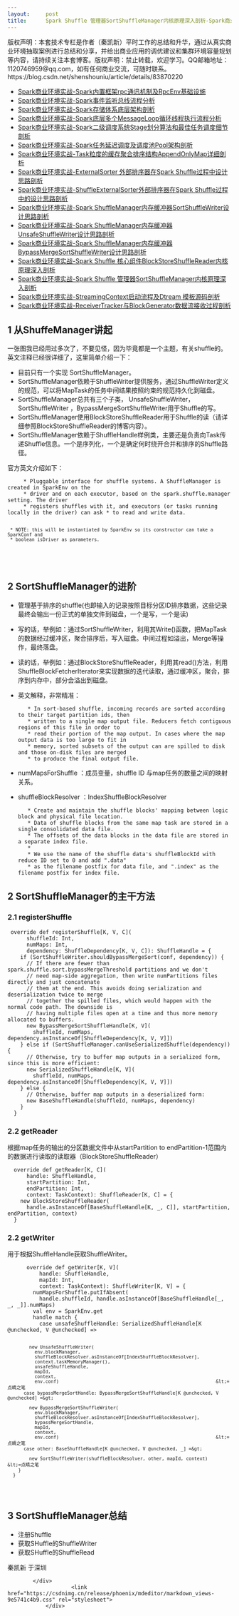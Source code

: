 ```yaml
---
layout:     post
title:      Spark Shuffle 管理器SortShuffleManager内核原理深入剖析-Spark商业环境实战
---
```

<div id="article_content" class="article_content clearfix csdn-tracking-statistics" data-pid="blog" data-mod="popu_307" data-dsm="post">
								<div class="article-copyright">
					版权声明：本套技术专栏是作者（秦凯新）平时工作的总结和升华，通过从真实商业环境抽取案例进行总结和分享，并给出商业应用的调优建议和集群环境容量规划等内容，请持续关注本套博客。版权声明：禁止转载，欢迎学习。QQ邮箱地址：1120746959@qq.com，如有任何商业交流，可随时联系。					https://blog.csdn.net/shenshouniu/article/details/83870220				</div>
								            <div id="content_views" class="markdown_views prism-atom-one-dark">
							<!-- flowchart 箭头图标 勿删 -->
							<svg xmlns="http://www.w3.org/2000/svg" style="display: none;"><path stroke-linecap="round" d="M5,0 0,2.5 5,5z" id="raphael-marker-block" style="-webkit-tap-highlight-color: rgba(0, 0, 0, 0);"></path></svg>
							<ul>
<li><a href="https://juejin.im/post/5bd55b4de51d4579470247eb" rel="nofollow">Spark商业环境实战-Spark内置框架rpc通讯机制及RpcEnv基础设施 </a></li>
<li><a href="https://juejin.im/post/5bd583f0e51d452c296ef5dd" rel="nofollow">Spark商业环境实战-Spark事件监听总线流程分析</a></li>
<li><a href="https://juejin.im/post/5bd854955188255ca65da7ed" rel="nofollow">Spark商业环境实战-Spark存储体系底层架构剖析</a></li>
<li><a href="https://juejin.im/post/5bd8553af265da0adb311f58" rel="nofollow">Spark商业环境实战-Spark底层多个MessageLoop循环线程执行流程分析</a></li>
<li><a href="https://juejin.im/post/5bd88932f265da0ae5056199" rel="nofollow">Spark商业环境实战-Spark二级调度系统Stage划分算法和最佳任务调度细节剖析</a></li>
<li><a href="https://juejin.im/post/5bdc2676f265da611b57cd20" rel="nofollow">Spark商业环境实战-Spark任务延迟调度及调度池Pool架构剖析</a></li>
<li><a href="https://juejin.im/post/5bdd0a87f265da612859937d" rel="nofollow">Spark商业环境实战-Task粒度的缓存聚合排序结构AppendOnlyMap详细剖析</a></li>
<li><a href="https://juejin.im/post/5bdd3ac86fb9a049d7471f52" rel="nofollow">Spark商业环境实战-ExternalSorter 外部排序器在Spark Shuffle过程中设计思路剖析</a></li>
<li><a href="https://juejin.im/post/5be02cbfe51d4505551f961e" rel="nofollow">Spark商业环境实战-ShuffleExternalSorter外部排序器在Spark Shuffle过程中的设计思路剖析</a></li>
<li><a href="https://juejin.im/post/5be0329d6fb9a049b3476f32" rel="nofollow">Spark商业环境实战-Spark ShuffleManager内存缓冲器SortShuffleWriter设计思路剖析</a></li>
<li><a href="https://juejin.im/post/5be07638f265da61764a58df" rel="nofollow">Spark商业环境实战-Spark ShuffleManager内存缓冲器UnsafeShuffleWriter设计思路剖析</a></li>
<li><a href="https://juejin.im/post/5be06561e51d4505466cdfa2" rel="nofollow">Spark商业环境实战-Spark ShuffleManager内存缓冲器BypassMergeSortShuffleWriter设计思路剖析</a></li>
<li><a href="https://juejin.im/post/5be446e86fb9a049df238efa" rel="nofollow">Spark商业环境实战-Spark Shuffle 核心组件BlockStoreShuffleReader内核原理深入剖析</a></li>
<li><a href="https://juejin.im/post/5be429c751882516ba2913d3" rel="nofollow">Spark商业环境实战-Spark Shuffle 管理器SortShuffleManager内核原理深入剖析</a></li>
<li><a href="https://juejin.im/post/5bdb091ff265da392b2c51bf" rel="nofollow">Spark商业环境实战-StreamingContext启动流程及Dtream 模板源码剖析</a></li>
<li><a href="https://juejin.im/post/5bdb0e76e51d456c6f1cc45f" rel="nofollow">Spark商业环境实战-ReceiverTracker与BlockGenerator数据流接收过程剖析</a></li>
</ul>
<h2><a id="1_ShuffeManager_17"></a>1 从ShuffeManager讲起</h2>
<p>一张图我已经用过多次了，不要见怪，因为毕竟都是一个主题，有关shuffle的。英文注释已经很详细了，这里简单介绍一下：</p>
<ul>
<li>目前只有一个实现 SortShuffleManager。</li>
<li>SortShuffleManager依赖于ShuffleWriter提供服务，通过ShuffleWriter定义的规范，可以将MapTask的任务中间结果按照约束的规范持久化到磁盘。</li>
<li>SortShuffleManager总共有三个子类， UnsafeShuffleWriter，SortShuffleWriter ，BypassMergeSortShuffleWriter用于Shuffle的写。</li>
<li>SortShuffleManager使用BlockStoreShuffleReader用于Shuffle的读（请详细参照BlockStoreShuffleReader的博客内容）。</li>
<li>SortShuffleManager依赖于ShuffleHandle样例类，主要还是负责向Task传递Shuffle信息。一个是序列化，一个是确定何时绕开合并和排序的Shuffle路径。</li>
</ul>
<p>官方英文介绍如下：</p>
<pre><code>     * Pluggable interface for shuffle systems. A ShuffleManager is created in SparkEnv on the 
     * driver and on each executor, based on the spark.shuffle.manager setting. The driver 
     * registers shuffles with it, and executors (or tasks running locally in the driver) can ask * to read and write data.
     
     * NOTE: this will be instantiated by SparkEnv so its constructor can take a SparkConf and
     * boolean isDriver as parameters.
</code></pre>
<p><img src="https://user-gold-cdn.xitu.io/2018/11/5/166e3aebc8a3878c?w=1144&amp;h=562&amp;f=png&amp;s=123751" alt=""></p>
<h2><a id="2_SortShuffleManager_38"></a>2 SortShuffleManager的进阶</h2>
<ul>
<li>
<p>管理基于排序的shuffle(也即输入的记录按照目标分区ID排序数据，这些记录最终会输出一份正式的单独文件到磁盘，一个是写，一个是读)</p>
</li>
<li>
<p>写的话，举例如：通过SortShuffleWriter，利用其Write()函数，把MapTask的数据经过缓冲区，聚合排序后，写入磁盘。中间过程如溢出，Merge等操作，最终落盘。</p>
</li>
<li>
<p>读的话，举例如：通过BlockStoreShuffleReader，利用其read()方法，利用ShuffleBlockFetcherIterator来实现数据的迭代读取，通过缓冲区，聚合，排序到内存中，部分会溢出到磁盘。</p>
</li>
<li>
<p>英文解释，非常精准：</p>
<pre><code>   * In sort-based shuffle, incoming records are sorted according to their target partition ids, then
   * written to a single map output file. Reducers fetch contiguous regions of this file in order to
   * read their portion of the map output. In cases where the map output data is too large to fit in
   * memory, sorted subsets of the output can are spilled to disk and those on-disk files are merged
   * to produce the final output file.
</code></pre>
</li>
<li>
<p>numMapsForShuffle ：成员变量，shuffle ID 与map任务的数量之间的映射关系。</p>
</li>
<li>
<p>shuffleBlockResolver ：IndexShuffleBlockResolver</p>
<pre><code>   * Create and maintain the shuffle blocks' mapping between logic block and physical file location.
   * Data of shuffle blocks from the same map task are stored in a single consolidated data file.
   * The offsets of the data blocks in the data file are stored in a separate index file.
   *
   * We use the name of the shuffle data's shuffleBlockId with reduce ID set to 0 and add ".data"
   * as the filename postfix for data file, and ".index" as the filename postfix for index file.
</code></pre>
</li>
</ul>
<h2><a id="2_SortShuffleManager_59"></a>2 SortShuffleManager的主干方法</h2>
<h3><a id="21_registerShuffle_61"></a>2.1 registerShuffle</h3>
<pre><code> override def registerShuffle[K, V, C](
      shuffleId: Int,
      numMaps: Int,
      dependency: ShuffleDependency[K, V, C]): ShuffleHandle = {
    if (SortShuffleWriter.shouldBypassMergeSort(conf, dependency)) {
      // If there are fewer than spark.shuffle.sort.bypassMergeThreshold partitions and we don't
      // need map-side aggregation, then write numPartitions files directly and just concatenate
      // them at the end. This avoids doing serialization and deserialization twice to merge
      // together the spilled files, which would happen with the normal code path. The downside is
      // having multiple files open at a time and thus more memory allocated to buffers.
      new BypassMergeSortShuffleHandle[K, V](
        shuffleId, numMaps, dependency.asInstanceOf[ShuffleDependency[K, V, V]])
    } else if (SortShuffleManager.canUseSerializedShuffle(dependency)) {
      // Otherwise, try to buffer map outputs in a serialized form, since this is more efficient:
      new SerializedShuffleHandle[K, V](
        shuffleId, numMaps, dependency.asInstanceOf[ShuffleDependency[K, V, V]])
    } else {
      // Otherwise, buffer map outputs in a deserialized form:
      new BaseShuffleHandle(shuffleId, numMaps, dependency)
    }
  }
</code></pre>
<h3><a id="22_getReader_85"></a>2.2 getReader</h3>
<p>根据map任务的输出的分区数据文件中从startPartition to endPartition-1范围内的数据进行读取的读取器（BlockStoreShuffleReader）</p>
<pre><code>  override def getReader[K, C](
      handle: ShuffleHandle,
      startPartition: Int,
      endPartition: Int,
      context: TaskContext): ShuffleReader[K, C] = {
    new BlockStoreShuffleReader(
      handle.asInstanceOf[BaseShuffleHandle[K, _, C]], startPartition, endPartition, context)
  }
</code></pre>
<h3><a id="22_getWriter_97"></a>2.2 getWriter</h3>
<p>用于根据ShuffleHandle获取ShuffleWriter。</p>
<pre><code>      override def getWriter[K, V](
          handle: ShuffleHandle,
          mapId: Int,
          context: TaskContext): ShuffleWriter[K, V] = {
        numMapsForShuffle.putIfAbsent(
          handle.shuffleId, handle.asInstanceOf[BaseShuffleHandle[_, _, _]].numMaps)
        val env = SparkEnv.get
        handle match {
          case unsafeShuffleHandle: SerializedShuffleHandle[K @unchecked, V @unchecked] =&gt;
          
            new UnsafeShuffleWriter(
              env.blockManager,
              shuffleBlockResolver.asInstanceOf[IndexShuffleBlockResolver],
              context.taskMemoryManager(),
              unsafeShuffleHandle,
              mapId,
              context,
              env.conf)                                                          &lt;=点睛之笔
          case bypassMergeSortHandle: BypassMergeSortShuffleHandle[K @unchecked, V @unchecked] =&gt;
          
            new BypassMergeSortShuffleWriter(
              env.blockManager,
              shuffleBlockResolver.asInstanceOf[IndexShuffleBlockResolver],
              bypassMergeSortHandle,
              mapId,
              context,
              env.conf)                                                          &lt;=点睛之笔
          case other: BaseShuffleHandle[K @unchecked, V @unchecked, _] =&gt;
          
            new SortShuffleWriter(shuffleBlockResolver, other, mapId, context)    &lt;=点睛之笔
        }
      }
</code></pre>
<h2><a id="3_SortShuffleManager_133"></a>3 SortShuffleManager总结</h2>
<ul>
<li>注册Shuffle</li>
<li>获取SHuffle的ShuffleWriter</li>
<li>获取SHuffle的ShuffleRead</li>
</ul>
<p>秦凯新 于深圳</p>

            </div>
						<link href="https://csdnimg.cn/release/phoenix/mdeditor/markdown_views-9e5741c4b9.css" rel="stylesheet">
                </div>